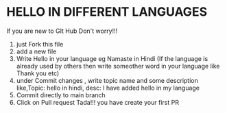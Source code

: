 # HELLO IN DIFFERENT LANGUAGES
If you are new to GIt Hub Don't worry!!!
1. just Fork this file
2. add a new file
3. Write Hello in your language eg Namaste in Hindi (If the language is already used by others then write someother word in  your language like Thank you etc)
4. under Commit changes , write topic name and some description like,Topic: hello in hindi, desc: I have added hello in my language
5. Commit directly to main branch
6. Click on Pull request 
Tada!!! you have create your first PR
